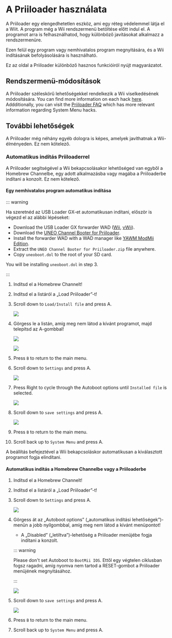 # A Priiloader használata

A Priiloader egy elengedhetetlen eszköz, ami egy réteg védelemmel látja el a Wiit. A program még a Wii rendszermenü betöltése előtt indul el. A programot arra is felhasználhatod, hogy különböző javításokat alkalmazz a rendszermenüre.

Ezen felül egy program vagy nemhivatalos program megnyitására, és a Wii indításának befolyásolására is használható.

Ez az oldal a Priiloader különböző hasznos funkcióiról nyújt magyarázatot.

## Rendszermenü-módosítások

A Priiloader széleskörű lehetőségekkel rendelkezik a Wii viselkedésének módosítására. You can find more information on each hack [here](https://dacotaco.github.io/priiloader/docs/HACKS.html#currently-supported-hacks). Addditionally, you can visit the [Priiloader FAQ](https://dacotaco.github.io/priiloader/docs/FAQ.html) which has more relevant information regarding System Menu hacks.

## További lehetőségek

A Priiloader még néhány egyéb dologra is képes, amelyek javíthatnak a Wii-élményeden. Ez nem kötelező.

### Automatikus indítás Priiloaderrel

A Priiloader segítségével a Wii bekapcsolásakor lehetőséged van egyből a Homebrew Channelbe, egy adott alkalmazásba vagy magába a Priiloaderbe indítani a konzolt. Ez nem kötelező.

#### Egy nemhivatalos program automatikus indítása

::: warning

Ha szeretnéd az USB Loader GX-et automatikusan indítani, először is végezd el az alábbi lépéseket:

- Download the USB Loader GX forwarder WAD ([Wii](https://github.com/wiidev/usbloadergx/raw/updates/USBLoaderGX_forwarder%5BUNEO%5D_Wii.wad), [vWii](https://github.com/wiidev/usbloadergx/raw/updates/USBLoaderGX_forwarder%5BUNEO%5D_vWii.wad)).
- Download the [UNEO Channel Booter for Priiloader](https://sourceforge.net/projects/usbloadergx/files/Releases/Forwarders%20dols/UNEO%20Channel%20Booter%20for%20Priiloader.zip/download).
- Install the forwarder WAD with a WAD manager like [YAWM ModMii Edition](yawmme).
- Extract the `UNEO Channel Booter for Priiloader.zip` file anywhere.
- Copy `uneoboot.dol` to the root of your SD card.

You will be installing `uneoboot.dol` in step 3.

:::

1. Indítsd el a Homebrew Channelt!

2. Indítsd el a listáról a „Load Priiloader”-t!

3. Scroll down to `Load/Install file` and press A.

   ![](/images/priiloader/menu_install_file.png)

4. Görgess le a listán, amíg meg nem látod a kívánt programot, majd telepítsd az A-gombbal!

   ![](/images/priiloader/installing_file.png)

   ![](/images/priiloader/installing_file_ok.png)

5. Press `B` to return to the main menu.

6. Scroll down to `Settings` and press A.

   ![](/images/priiloader/menu_settings.png)

7. Press Right to cycle through the Autoboot options until `Installed file` is selected.

   ![](/images/priiloader/autoboot_installed_file.png)

8. Scroll down to `save settings` and press A.

   ![](/images/priiloader/settings_save.png)

9. Press `B` to return to the main menu.

10. Scroll back up to `System Menu` and press A.

A beállítás befejeztével a Wii bekapcsoláskor automatikusan a kiválasztott programot fogja elindítani.

#### Automatikus indítás a Homebrew Channelbe vagy a Priiloaderbe

1. Indítsd el a Homebrew Channelt!

2. Indítsd el a listáról a „Load Priiloader”-t!

3. Scroll down to `Settings` and press A.

   ![](/images/priiloader/menu_settings.png)

4. Görgess át az „Autoboot options” („automatikus indítási lehetőségek”)-menün a jobb nyílgombbal, amíg meg nem látod a kívánt menüpontot!

   - A „Disabled” („letiltva”)-lehetőség a Priiloader menüjébe fogja indítani a konzolt.

   ::: warning

   Please don't set Autoboot to `BootMii IOS`. Ettől egy végtelen ciklusban fogsz ragadni, amíg nyomva nem tartod a RESET-gombot a Priiloader menüjének megnyitásához.

   :::

   ![](/images/priiloader/autoboot_disabled.png)

5. Scroll down to `save settings` and press A.

   ![](/images/priiloader/settings_save.png)

6. Press `B` to return to the main menu.

7. Scroll back up to `System Menu` and press A.
